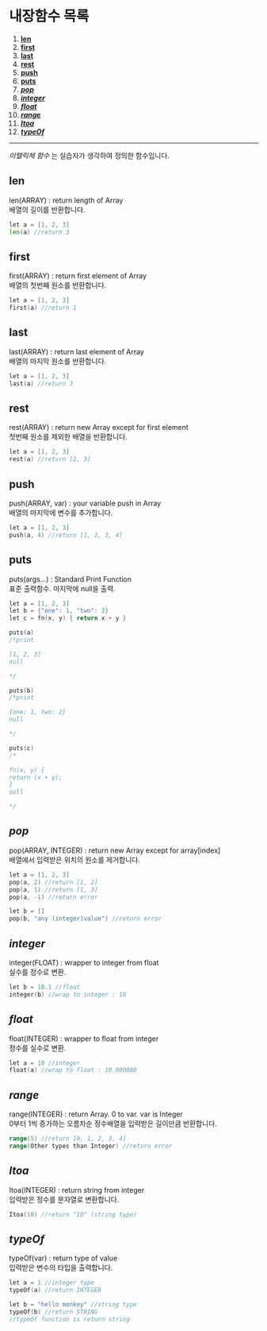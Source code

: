 # 내장함수 목록

1. __[len](#len "len 함수")__
2. __[first](#first "first 함수")__
3. __[last](#last "last 함수")__
4. __[rest](#rest "rest 함수")__
5. __[push](#push "push 함수")__
6. __[puts](#puts "puts 함수")__
7. ___[pop](#pop "pop 함수")___
8. ___[integer](#integer "integer 함수")___
9. ___[float](#float "float 함수")___
10. ___[range](#range "range 함수")___
11. ___[Itoa](#Itoa "Itoa 함수")___
12. ___[typeOf](#typeOf "typeOf 함수")___

---
_이탤릭체 함수_ 는 실습자가 생각하여 정의한 함수입니다.

## len
len(ARRAY) : return length of Array</br>
배열의 길이를 반환합니다.
```Go
let a = [1, 2, 3]
len(a) //return 3
```

## first
first(ARRAY) : return first element of Array</br>
배열의 첫번째 원소를 반환합니다.
```Go
let a = [1, 2, 3]
first(a) //return 1
```

## last
last(ARRAY) : return last element of Array</br>
배열의 마지막 원소를 반환합니다.
```Go
let a = [1, 2, 3]
last(a) //return 3
```

## rest
rest(ARRAY) : return new Array except for first element</br>
첫번째 원소를 제외한 배열을 반환합니다.
```Go
let a = [1, 2, 3]
rest(a) //return [2, 3]
```

## push
push(ARRAY, var) : your variable push in Array</br>
배열의 마지막에 변수를 추가합니다.
```Go
let a = [1, 2, 3]
push(a, 4) //return [1, 2, 3, 4]
```

## puts
puts(args...) : Standard Print Function</br>
표준 출력함수. 마지막에 null을 출력.
```Go
let a = [1, 2, 3]
let b = {"one": 1, "two": 2}
let c = fn(x, y) { return x + y }

puts(a) 
/*print

[1, 2, 3]
null

*/

puts(b)
/*print

{one: 1, two: 2}
null

*/

puts(c)
/*

fn(x, y) {
return (x + y);
}
null

*/
```

## _pop_
pop(ARRAY, INTEGER) : return new Array except for array[index]</br>
배열에서 입력받은 위치의 원소를 제거합니다.
```Go
let a = [1, 2, 3]
pop(a, 2) //return [1, 2]
pop(a, 1) //return [1, 3]
pop(a, -1) //return error

let b = []
pop(b, "any (integer)value") //return error
```

## _integer_
integer(FLOAT) : wrapper to integer from float</br>
실수를 정수로 변환.
```Go
let b = 10.1 //float
integer(b) //wrap to integer : 10
```

## _float_
float(INTEGER) : wrapper to float from integer</br>
정수를 실수로 변환.
```Go
let a = 10 //integer
float(a) //wrap to float : 10.000000
```

## _range_
range(INTEGER) : return Array. 0 to var. var is Integer</br>
0부터 1씩 증가하는 오름차순 정수배열을 입력받은 길이만큼 반환합니다.
```Go
range(5) //return [0, 1, 2, 3, 4]
range(Other types than Integer) //return error
```

## _Itoa_
Itoa(INTEGER) : return string from integer</br>
입력받은 정수를 문자열로 변환합니다.
```Go
Itoa(10) //return "10" (string type)
```

## _typeOf_
typeOf(var) : return type of value</br>
입력받은 변수의 타입을 출력합니다.
```Go
let a = 1 //integer type
typeOf(a) //return INTEGER

let b = "hello monkey" //string type
typeOf(b) //return STRING
//typeOf function is return string
```
